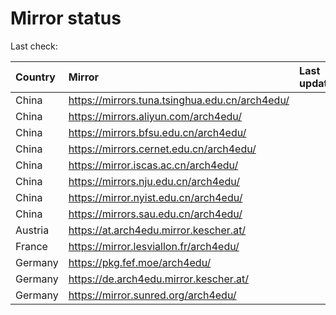 <script src="./time.js"></script>
# Mirror status
Last check: <script type="text/javascript">localize(1719872349.4268851);</script>

|Country|Mirror|Last update|
|:------|:-----|:----------|
|China|https://mirrors.tuna.tsinghua.edu.cn/arch4edu/|<script type="text/javascript">localize(1719858935);</script>|
|China|https://mirrors.aliyun.com/arch4edu/|<script type="text/javascript">localize(1719815758);</script>|
|China|https://mirrors.bfsu.edu.cn/arch4edu/|<script type="text/javascript">localize(1719815758);</script>|
|China|https://mirrors.cernet.edu.cn/arch4edu/|<script type="text/javascript">localize(1719815758);</script>|
|China|https://mirror.iscas.ac.cn/arch4edu/|<script type="text/javascript">localize(1719815758);</script>|
|China|https://mirrors.nju.edu.cn/arch4edu/|<script type="text/javascript">localize(1719729189);</script>|
|China|https://mirror.nyist.edu.cn/arch4edu/|<script type="text/javascript">localize(1719815758);</script>|
|China|https://mirrors.sau.edu.cn/arch4edu/|<script type="text/javascript">localize(1719815758);</script>|
|Austria|https://at.arch4edu.mirror.kescher.at/|<script type="text/javascript">localize(1719858935);</script>|
|France|https://mirror.lesviallon.fr/arch4edu/|<script type="text/javascript">localize(1719815758);</script>|
|Germany|https://pkg.fef.moe/arch4edu/|<script type="text/javascript">localize(1719858935);</script>|
|Germany|https://de.arch4edu.mirror.kescher.at/|<script type="text/javascript">localize(1719858935);</script>|
|Germany|https://mirror.sunred.org/arch4edu/|<script type="text/javascript">localize(1719858935);</script>|

<script src="./tablefilter/tablefilter.js"></script>
<script src="./table.js"></script>